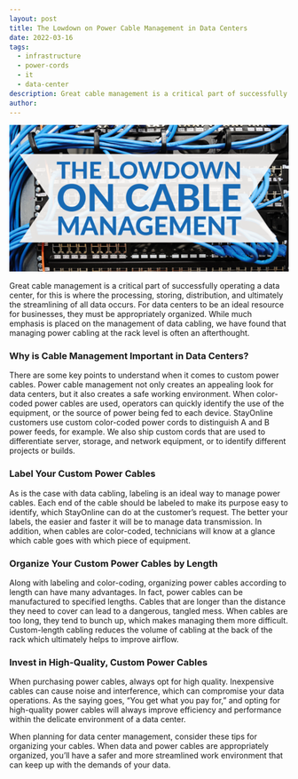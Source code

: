 ```yaml
---
layout: post
title: The Lowdown on Power Cable Management in Data Centers
date: 2022-03-16
tags:
  - infrastructure
  - power-cords
  - it
  - data-center
description: Great cable management is a critical part of successfully operating a data center, for this is where the processing, storing, distribution, and ultimately the streamlining of all data occurs. For data centers to be an ideal resource for businesses, they must be appropriately organized.
author:
---
```

![Power Cable Management Graphic](/assets/images/posts/Blog_825_Image.png "The Lowdown on Power Cable Management in Data Centers")

Great cable management is a critical part of successfully operating a data center, for this is where the processing, storing, distribution, and ultimately the streamlining of all data occurs. For data centers to be an ideal resource for businesses, they must be appropriately organized. While much emphasis is placed on the management of data cabling, we have found that managing power cabling at the rack level is often an afterthought.

### **Why is Cable Management Important in Data Centers?**

There are some key points to understand when it comes to custom power cables. Power cable management not only creates an appealing look for data centers, but it also creates a safe working environment. When color-coded power cables are used, operators can quickly identify the use of the equipment, or the source of power being fed to each device. StayOnline customers use custom color-coded power cords to distinguish A and B power feeds, for example. We also ship custom cords that are used to differentiate server, storage, and network equipment, or to identify different projects or builds.

### **Label Your Custom Power Cables**

As is the case with data cabling, labeling is an ideal way to manage power cables. Each end of the cable should be labeled to make its purpose easy to identify, which StayOnline can do at the customer’s request. The better your labels, the easier and faster it will be to manage data transmission. In addition, when cables are color-coded, technicians will know at a glance which cable goes with which piece of equipment.

### **Organize Your Custom Power Cables by Length**

Along with labeling and color-coding, organizing power cables according to length can have many advantages. In fact, power cables can be manufactured to specified lengths. Cables that are longer than the distance they need to cover can lead to a dangerous, tangled mess. When cables are too long, they tend to bunch up, which makes managing them more difficult. Custom-length cabling reduces the volume of cabling at the back of the rack which ultimately helps to improve airflow.

### **Invest in High-Quality, Custom Power Cables**

When purchasing power cables, always opt for high quality. Inexpensive cables can cause noise and interference, which can compromise your data operations. As the saying goes, “You get what you pay for,” and opting for high-quality power cables will always improve efficiency and performance within the delicate environment of a data center.

When planning for data center management, consider these tips for organizing your cables. When data and power cables are appropriately organized, you’ll have a safer and more streamlined work environment that can keep up with the demands of your data.